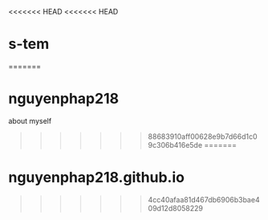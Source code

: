 <<<<<<< HEAD
<<<<<<< HEAD
# s-tem
=======
# nguyenphap218
about myself
>>>>>>> 88683910aff00628e9b7d66d1c09c306b416e5de
=======
# nguyenphap218.github.io
>>>>>>> 4cc40afaa81d467db6906b3bae409d12d8058229

